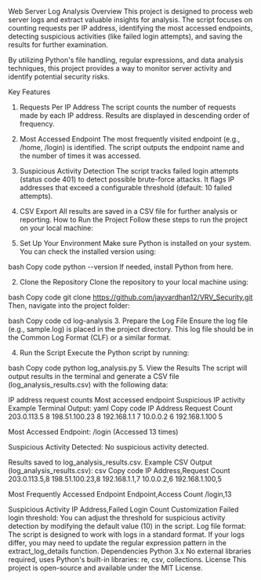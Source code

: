 Web Server Log Analysis
Overview
This project is designed to process web server logs and extract valuable insights for analysis. The script focuses on counting requests per IP address, identifying the most accessed endpoints, detecting suspicious activities (like failed login attempts), and saving the results for further examination.

By utilizing Python's file handling, regular expressions, and data analysis techniques, this project provides a way to monitor server activity and identify potential security risks.

Key Features
1. Requests Per IP Address
The script counts the number of requests made by each IP address.
Results are displayed in descending order of frequency.
2. Most Accessed Endpoint
The most frequently visited endpoint (e.g., /home, /login) is identified.
The script outputs the endpoint name and the number of times it was accessed.
3. Suspicious Activity Detection
The script tracks failed login attempts (status code 401) to detect possible brute-force attacks.
It flags IP addresses that exceed a configurable threshold (default: 10 failed attempts).
4. CSV Export
All results are saved in a CSV file for further analysis or reporting.
How to Run the Project
Follow these steps to run the project on your local machine:

1. Set Up Your Environment
Make sure Python is installed on your system. You can check the installed version using:

bash
Copy code
python --version
If needed, install Python from here.

2. Clone the Repository
Clone the repository to your local machine using:

bash
Copy code
git clone https://github.com/jayvardhan12/VRV_Security.git
Then, navigate into the project folder:

bash
Copy code
cd log-analysis
3. Prepare the Log File
Ensure the log file (e.g., sample.log) is placed in the project directory. This log file should be in the Common Log Format (CLF) or a similar format.

4. Run the Script
Execute the Python script by running:

bash
Copy code
python log_analysis.py
5. View the Results
The script will output results in the terminal and generate a CSV file (log_analysis_results.csv) with the following data:

IP address request counts
Most accessed endpoint
Suspicious IP activity
Example Terminal Output:
yaml
Copy code
IP Address           Request Count
203.0.113.5          8
198.51.100.23        8
192.168.1.1          7
10.0.0.2             6
192.168.1.100        5

Most Accessed Endpoint:
/login (Accessed 13 times)

Suspicious Activity Detected:
No suspicious activity detected.

Results saved to log_analysis_results.csv.
Example CSV Output (log_analysis_results.csv):
csv
Copy code
IP Address,Request Count
203.0.113.5,8
198.51.100.23,8
192.168.1.1,7
10.0.0.2,6
192.168.1.100,5

Most Frequently Accessed Endpoint
Endpoint,Access Count
/login,13

Suspicious Activity
IP Address,Failed Login Count
Customization
Failed login threshold: You can adjust the threshold for suspicious activity detection by modifying the default value (10) in the script.
Log file format: The script is designed to work with logs in a standard format. If your logs differ, you may need to update the regular expression pattern in the extract_log_details function.
Dependencies
Python 3.x
No external libraries required, uses Python's built-in libraries: re, csv, collections.
License
This project is open-source and available under the MIT License.
